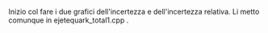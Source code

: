 Inizio col fare i due grafici dell'incertezza e dell'incertezza relativa. Li metto comunque in ejetequark_total1.cpp .
